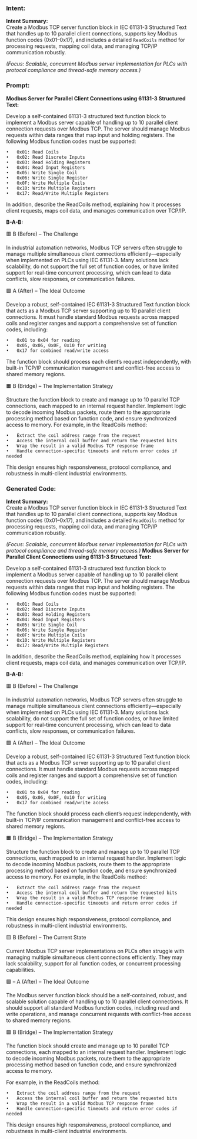 ### Intent:
**Intent Summary:**  
Create a Modbus TCP server function block in IEC 61131-3 Structured Text that handles up to 10 parallel client connections, supports key Modbus function codes (0x01–0x17), and includes a detailed `ReadCoils` method for processing requests, mapping coil data, and managing TCP/IP communication robustly.  

*(Focus: Scalable, concurrent Modbus server implementation for PLCs with protocol compliance and thread-safe memory access.)*

### Prompt:
**Modbus Server for Parallel Client Connections using 61131-3 Structured Text:**

Develop a self-contained 61131-3 structured text function block to implement a Modbus server capable of handling up to 10 parallel client connection requests over Modbus TCP. The server should manage Modbus requests within data ranges that map input and holding registers. The following Modbus function codes must be supported:

	•	0x01: Read Coils
	•	0x02: Read Discrete Inputs
	•	0x03: Read Holding Registers
	•	0x04: Read Input Registers
	•	0x05: Write Single Coil
	•	0x06: Write Single Register
	•	0x0F: Write Multiple Coils
	•	0x10: Write Multiple Registers
	•	0x17: Read/Write Multiple Registers

In addition, describe the ReadCoils method, explaining how it processes client requests, maps coil data, and manages communication over TCP/IP.

**B-A-B:**

🟥 B (Before) – The Challenge

In industrial automation networks, Modbus TCP servers often struggle to manage multiple simultaneous client connections efficiently—especially when implemented on PLCs using IEC 61131-3. Many solutions lack scalability, do not support the full set of function codes, or have limited support for real-time concurrent processing, which can lead to data conflicts, slow responses, or communication failures.

🟩 A (After) – The Ideal Outcome

Develop a robust, self-contained IEC 61131-3 Structured Text function block that acts as a Modbus TCP server supporting up to 10 parallel client connections. It must handle standard Modbus requests across mapped coils and register ranges and support a comprehensive set of function codes, including:

	•	0x01 to 0x04 for reading
	•	0x05, 0x06, 0x0F, 0x10 for writing
	•	0x17 for combined read/write access

The function block should process each client’s request independently, with built-in TCP/IP communication management and conflict-free access to shared memory regions.

🟧 B (Bridge) – The Implementation Strategy

Structure the function block to create and manage up to 10 parallel TCP connections, each mapped to an internal request handler. Implement logic to decode incoming Modbus packets, route them to the appropriate processing method based on function code, and ensure synchronized access to memory.
For example, in the ReadCoils method:

	•	Extract the coil address range from the request
	•	Access the internal coil buffer and return the requested bits
	•	Wrap the result in a valid Modbus TCP response frame
	•	Handle connection-specific timeouts and return error codes if needed

This design ensures high responsiveness, protocol compliance, and robustness in multi-client industrial environments.

### Generated Code:
**Intent Summary:**  
Create a Modbus TCP server function block in IEC 61131-3 Structured Text that handles up to 10 parallel client connections, supports key Modbus function codes (0x01–0x17), and includes a detailed `ReadCoils` method for processing requests, mapping coil data, and managing TCP/IP communication robustly.  

*(Focus: Scalable, concurrent Modbus server implementation for PLCs with protocol compliance and thread-safe memory access.)*
**Modbus Server for Parallel Client Connections using 61131-3 Structured Text:**

Develop a self-contained 61131-3 structured text function block to implement a Modbus server capable of handling up to 10 parallel client connection requests over Modbus TCP. The server should manage Modbus requests within data ranges that map input and holding registers. The following Modbus function codes must be supported:

	•	0x01: Read Coils
	•	0x02: Read Discrete Inputs
	•	0x03: Read Holding Registers
	•	0x04: Read Input Registers
	•	0x05: Write Single Coil
	•	0x06: Write Single Register
	•	0x0F: Write Multiple Coils
	•	0x10: Write Multiple Registers
	•	0x17: Read/Write Multiple Registers

In addition, describe the ReadCoils method, explaining how it processes client requests, maps coil data, and manages communication over TCP/IP.

**B-A-B:**

🟥 B (Before) – The Challenge

In industrial automation networks, Modbus TCP servers often struggle to manage multiple simultaneous client connections efficiently—especially when implemented on PLCs using IEC 61131-3. Many solutions lack scalability, do not support the full set of function codes, or have limited support for real-time concurrent processing, which can lead to data conflicts, slow responses, or communication failures.

🟩 A (After) – The Ideal Outcome

Develop a robust, self-contained IEC 61131-3 Structured Text function block that acts as a Modbus TCP server supporting up to 10 parallel client connections. It must handle standard Modbus requests across mapped coils and register ranges and support a comprehensive set of function codes, including:

	•	0x01 to 0x04 for reading
	•	0x05, 0x06, 0x0F, 0x10 for writing
	•	0x17 for combined read/write access

The function block should process each client’s request independently, with built-in TCP/IP communication management and conflict-free access to shared memory regions.

🟧 B (Bridge) – The Implementation Strategy

Structure the function block to create and manage up to 10 parallel TCP connections, each mapped to an internal request handler. Implement logic to decode incoming Modbus packets, route them to the appropriate processing method based on function code, and ensure synchronized access to memory.
For example, in the ReadCoils method:

	•	Extract the coil address range from the request
	•	Access the internal coil buffer and return the requested bits
	•	Wrap the result in a valid Modbus TCP response frame
	•	Handle connection-specific timeouts and return error codes if needed

This design ensures high responsiveness, protocol compliance, and robustness in multi-client industrial environments.

🟨 B (Before) – The Current State

Current Modbus TCP server implementations on PLCs often struggle with managing multiple simultaneous client connections efficiently. They may lack scalability, support for all function codes, or concurrent processing capabilities.

🟩 – A (After) – The Ideal Outcome

The Modbus server function block should be a self-contained, robust, and scalable solution capable of handling up to 10 parallel client connections. It should support all standard Modbus function codes, including read and write operations, and manage concurrent requests with conflict-free access to shared memory regions.

🟩 B (Bridge) – The Implementation Strategy

The function block should create and manage up to 10 parallel TCP connections, each mapped to an internal request handler. Implement logic to decode incoming Modbus packets, route them to the appropriate processing method based on function code, and ensure synchronized access to memory.

For example, in the ReadCoils method:

	•	Extract the coil address range from the request
	•	Access the internal coil buffer and return the requested bits
	•	Wrap the result in a valid Modbus TCP response frame
	•	Handle connection-specific timeouts and return error codes if needed

This design ensures high responsiveness, protocol compliance, and robustness in multi-client industrial environments.
